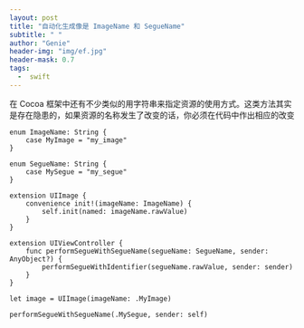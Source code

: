 ```yaml
---
layout: post
title: "自动化生成像是 ImageName 和 SegueName"
subtitle: " "
author: "Genie"
header-img: "img/ef.jpg"
header-mask: 0.7
tags:
  -  swift
---
```


在 Cocoa 框架中还有不少类似的用字符串来指定资源的使用方式。这类方法其实是存在隐患的，如果资源的名称发生了改变的话，你必须在代码中作出相应的改变

```
enum ImageName: String {
    case MyImage = "my_image"
}

enum SegueName: String {
    case MySegue = "my_segue"
}

extension UIImage {
    convenience init!(imageName: ImageName) {
        self.init(named: imageName.rawValue)
    }
}

extension UIViewController {
    func performSegueWithSegueName(segueName: SegueName, sender: AnyObject?) {
        performSegueWithIdentifier(segueName.rawValue, sender: sender)
    }
}
```

```
let image = UIImage(imageName: .MyImage)

performSegueWithSegueName(.MySegue, sender: self)

```